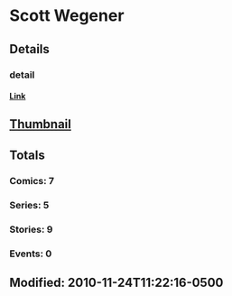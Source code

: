 # Scott  Wegener 
## Details
### detail
#### [Link](http://marvel.com/comics/creators/9423/scott_wegener?utm_campaign=apiRef&utm_source=225578a89fc76f3d20fbffda5d17a88d)
## [Thumbnail](http://i.annihil.us/u/prod/marvel/i/mg/b/40/image_not_available.jpg)
## Totals
### Comics: 7
### Series: 5
### Stories: 9
### Events: 0
## Modified: 2010-11-24T11:22:16-0500